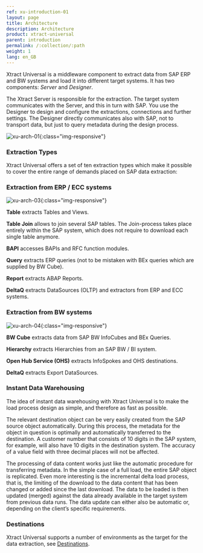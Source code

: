 ```yaml
---
ref: xu-introduction-01
layout: page
title: Architecture
description: Architecture
product: xtract-universal
parent: introduction
permalink: /:collection/:path
weight: 1
lang: en_GB
---
```

Xtract Universal is a middleware component to extract data from SAP ERP and BW systems and load it into different target systems. It has two components: *Server* and *Designer*.

The Xtract Server is responsible for the extraction. The target system communicates with the Server, and this in turn with SAP. 
You use the Designer to design and configure the extractions, connections and further settings. The Designer directly communicates also with SAP, not to transport data, but just to query metadata during the design process.

![xu-arch-01](/img/content/xu/xu_architecture.png){:class="img-responsive"}

### Extraction Types

Xtract Universal offers a set of ten extraction types which make it possible to cover the entire range of demands placed on SAP data extraction:

### Extraction from ERP / ECC systems

![xu-arch-03](/img/content/xu/erp_extraction_xu.png){:class="img-responsive"}

**Table** extracts Tables and Views.

**Table Join** allows to join several SAP tables. 
The Join-process takes place entirely within the SAP system, which does not require to download each single table anymore.

**BAPI** accesses BAPIs and RFC function modules.

**Query** extracts ERP queries (not to be mistaken with BEx queries which are supplied by BW Cube).

**Report** extracts ABAP Reports.

**DeltaQ** extracts DataSources (OLTP) and extractors from ERP and ECC systems.

### Extraction from BW systems

![xu-arch-04](/img/content/xu/bw_extractions.png){:class="img-responsive"}

**BW Cube** extracts data from SAP BW InfoCubes and BEx Queries.

**Hierarchy** extracts Hierarchies from an SAP BW / BI system.

**Open Hub Service (OHS)** extracts InfoSpokes and OHS destinations.

**DeltaQ** extracts Export DataSources.


### Instant Data Warehousing

The idea of instant data warehousing with Xtract Universal is to make the load process design as simple, and therefore as fast as possible.

The relevant destination object can be very easily created from the SAP source object automatically. During this process, the metadata for the object in question is optimally and automatically transferred to the destination. 
A customer number that consists of 10 digits in the SAP system, for example, will also have 10 digits in the destination system. The accuracy of a value field with three decimal places will not be affected. 

The processing of data content works just like the automatic procedure for transferring metadata. 
In the simple case of a full load, the entire SAP object is replicated. 
Even more interesting is the incremental delta load process, that is, the limiting of the download to the data content that has been changed or added since the last download. The data to be loaded is then updated (merged) against the data already available in the target system from previous data runs. 
The data update can either also be automatic or, depending on the client’s specific requirements. 

### Destinations 

Xtract Universal supports a number of environments as the target for the data extraction, see [Destinations](https://help.theobald-software.com/en/xtract-universal/xu-destinations). 
